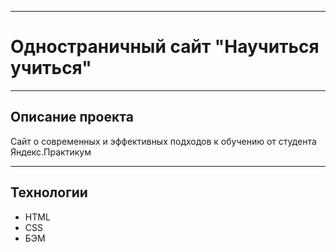 _________________________________________
# Одностраничный сайт "Научиться учиться"
_________________________________________
## Описание проекта
Сайт о современных и эффективных подходов к обучению от студента Яндекс.Практикум
_________________________________________
## Технологии
* HTML
* CSS
* БЭМ
